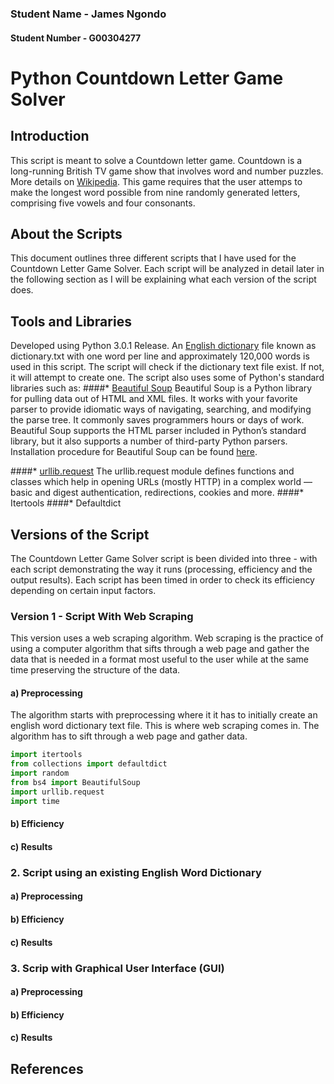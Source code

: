 ### Student Name - James Ngondo
#### Student Number - G00304277

# Python Countdown Letter Game Solver

## Introduction
This script is meant to solve a Countdown letter game. Countdown is a long-running British TV game show that involves word and number puzzles. More details on [Wikipedia](https://en.wikipedia.org/wiki/Countdown_(game_show)#Letters_round). This game requires that the user attemps to make the longest word possible from nine randomly generated letters, comprising five vowels and four consonants.

## About the Scripts
This document outlines three different scripts that I have used for the Countdown Letter Game Solver. Each script will be analyzed in detail later in the following section as I will be explaining what each version of the script does. 

## Tools and Libraries
Developed using Python 3.0.1 Release.
An [English dictionary](http://www-01.sil.org/linguistics/wordlists/english/wordlist/wordsEn.txt) file known as dictionary.txt with one word per line and approximately 120,000 words is used in this script. The script will check if the dictionary text file exist. If not, it will attempt to create one. The script also uses some of Python's standard libraries such as:
####* [Beautiful Soup](http://www.crummy.com/software/BeautifulSoup/bs4/doc/)
Beautiful Soup is a Python library for pulling data out of HTML and XML files. It works with your favorite parser to provide idiomatic ways of navigating, searching, and modifying the parse tree. It commonly saves programmers hours or days of work. Beautiful Soup supports the HTML parser included in Python’s standard library, but it also supports a number of third-party Python parsers.
Installation procedure for Beautiful Soup can be found [here](http://www.crummy.com/software/BeautifulSoup/bs4/doc/).

####* [urllib.request](https://docs.python.org/3/library/urllib.request.html#module-urllib.request)
The urllib.request module defines functions and classes which help in opening URLs (mostly HTTP) in a complex world — basic and digest authentication, redirections, cookies and more.
####* Itertools
####* Defaultdict

## Versions of the Script
The Countdown Letter Game Solver script is been divided into three - with each script demonstrating the way it runs (processing, efficiency and the output results). Each script has been timed in order to check its efficiency depending on certain input factors. 

### Version 1 - Script With Web Scraping
This version uses a web scraping algorithm. 
Web scraping is the practice of using a computer algorithm that sifts through a web page and gather the data that is needed in a format most useful to the user while at the same time preserving the structure of the data.

#### a) Preprocessing
The algorithm starts with preprocessing where it it has to initially create an english word dictionary text file. This is where web scraping comes in. The algorithm has to sift through a web page and gather data.
```python
import itertools
from collections import defaultdict
import random
from bs4 import BeautifulSoup
import urllib.request
import time
```
#### b) Efficiency
#### c) Results

### 2. Script using an existing English Word Dictionary
#### a) Preprocessing
#### b) Efficiency
#### c) Results

### 3. Scrip with Graphical User Interface (GUI)
#### a) Preprocessing
#### b) Efficiency
#### c) Results

## References

